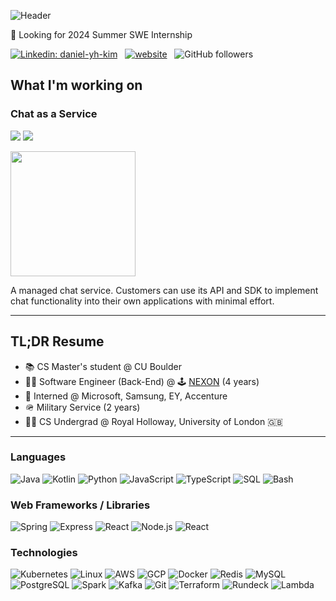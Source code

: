 ![Header](https://github.com/yhware/yhware/assets/7122981/40dcc538-c727-4751-9143-1b26b26cb01a)

🔎 Looking for 2024 Summer SWE Internship
<!-- Badges from https://github.com/alexandresanlim/Badges4-README.md-Profile -->
[![Linkedin: daniel-yh-kim](https://img.shields.io/badge/-Daniel%20Kim-blue?style=flat-square&logo=Linkedin&logoColor=white&link=https://www.linkedin.com/in/daniel-yh-kim/)](https://www.linkedin.com/in/daniel-yh-kim/)
&nbsp;
[![website](https://img.shields.io/badge/Portfolio%20Website-255E63?&style=flat-square&logo=Google-Chrome&logoColor=white&link=https://daniel-yh-kim.com/projects)](https://daniel-yh-kim.com/projects)
&nbsp;
![GitHub followers](https://img.shields.io/github/followers/yhware?label=Follow&style=social)

## What I'm working on

### Chat as a Service
[<img src="https://img.shields.io/badge/GitHub-blue?logo=github">](https://github.com/chat-as-a-service)
[<img src="https://img.shields.io/badge/Docs-ffffff?logo=gitbook&color=fff">](https://chat-as-a-service.gitbook.io/chat-as-a-service/)

[<img src="https://github.com/yhware/yhware/assets/7122981/704208c1-6921-4d6b-8ee3-31be0c9b8433" height="200">](https://github.com/chat-as-a-service)

A managed chat service. Customers can use its API and SDK to implement chat functionality into their own applications with minimal effort.

---
## TL;DR Resume
- 📚 CS Master's student @ CU Boulder
- 👨‍💻 Software Engineer (Back-End) @ 🕹️ [NEXON](https://company.nexon.com/en/company#about-us) (4 years)
- 💼 Interned @ Microsoft, Samsung, EY, Accenture
- 🪖 Military Service (2 years)
- 👨‍🏫 CS Undergrad @ Royal Holloway, University of London 🇬🇧

---
<!-- Icons slugs from https://github.com/simple-icons/simple-icons/blob/master/slugs.md -->
### Languages

![Java](https://img.shields.io/badge/-Java-000?&logo=Java)
![Kotlin](https://img.shields.io/badge/-Kotlin-000?&logo=Kotlin)
![Python](https://img.shields.io/badge/-Python-000?&logo=Python)
![JavaScript](https://img.shields.io/badge/-JavaScript-000?&logo=JavaScript)
![TypeScript](https://img.shields.io/badge/-TypeScript-000?&logo=TypeScript)
![SQL](https://img.shields.io/badge/-SQL-000?&logo=MySQL)
![Bash](https://img.shields.io/badge/-Bash-000?&logo=gnubash)

### Web Frameworks / Libraries

![Spring](https://img.shields.io/badge/-Spring-000?&logo=Spring)
![Express](https://img.shields.io/badge/-Express-000?&logo=Express)
![React](https://img.shields.io/badge/-Flask-000?&logo=Flask)
![Node.js](https://img.shields.io/badge/-Node.js-000?&logo=node.js)
![React](https://img.shields.io/badge/-React-000?&logo=React)

### Technologies
![Kubernetes](https://img.shields.io/badge/-Kubernetes-000?&logo=Kubernetes)
![Linux](https://img.shields.io/badge/-Linux-000?&logo=Linux)
![AWS](https://img.shields.io/badge/-AWS-000?&logo=Amazon-AWS&logoColor=F90)
![GCP](https://img.shields.io/badge/-GCP-000?&logo=googlecloud)
![Docker](https://img.shields.io/badge/-Docker-000?&logo=Docker)
![Redis](https://img.shields.io/badge/-Redis-000?&logo=Redis)
![MySQL](https://img.shields.io/badge/-MySQL-000?&logo=MySQL)
![PostgreSQL](https://img.shields.io/badge/-PostgreSQL-000?&logo=PostgreSQL)
![Spark](https://img.shields.io/badge/-Spark-000?&logo=apachespark)
![Kafka](https://img.shields.io/badge/-Kafka-000?&logo=apachekafka)
![Git](https://img.shields.io/badge/-Git-000?&logo=git)
![Terraform](https://img.shields.io/badge/-Terrafrom-000?&logo=terraform)
![Rundeck](https://img.shields.io/badge/-Rundeck-000?&logo=rundeck)
![Lambda](https://img.shields.io/badge/-Lambda-000?&logo=awslambda)

